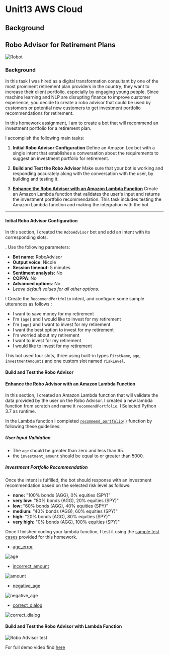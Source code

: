 # Unit13 AWS Cloud
## Background


## Robo Advisor for Retirement Plans

![Robot](https://github.com/Ishafun/Unit13-AWS-Cloud/blob/main/RoboAdvisor/Icons_Images/robot.jpg)


### Background

In this task I was hired as a digital transformation consultant by one of the most prominent retirement plan providers in the country; they want to increase their client portfolio, especially by engaging young people. Since machine learning and NLP are disrupting finance to improve customer experience, you decide to create a robo advisor that could be used by customers or potential new customers to get investment portfolio recommendations for retirement.

In this homework assignment, I am to create a bot that will recommend an investment portfolio for a retirement plan.

I accomplish the following main tasks:

1. **Initial Robo Advisor Configuration** Define an Amazon Lex bot with a single intent that establishes a conversation about the requirements to suggest an investment portfolio for retirement.

2. **Build and Test the Robo Advisor** Make sure that your bot is working and responding accurately along with the conversation with the user, by building and testing it.

3. [**Enhance the Robo Advisor with an Amazon Lambda Function**](https://github.com/Ishafun/Unit13-AWS-Cloud/blob/main/RoboAdvisor/Code/lambda_function.py) Create an Amazon Lambda function that validates the user's input and returns the investment portfolio recommendation. This task includes testing the Amazon Lambda function and making the integration with the bot.

---

#### Initial Robo Advisor Configuration

In this section, I created the `RoboAdvisor` bot and add an intent with its corresponding slots.

. Use the following parameters:

* **Bot name:** RoboAdvisor
* **Output voice**: Nicole
* **Session timeout:** 5 minutes
* **Sentiment analysis:** No
* **COPPA**: No
* **Advanced options**: No
* *Leave default values for all other options.*

I Create the `RecommendPortfolio` intent, and configure some sample utterances as follows :

* I want to save money for my retirement
* I'm ​`{age}​` and I would like to invest for my retirement
* I'm `​{age}​` and I want to invest for my retirement
* I want the best option to invest for my retirement
* I'm worried about my retirement
* I want to invest for my retirement
* I would like to invest for my retirement

This bot used four slots, three using built-in types `FirstName`, `age`, `investmentAmount1` and one custom slot named `riskLevel`. 

#### Build and Test the Robo Advisor


#### Enhance the Robo Advisor with an Amazon Lambda Function

In this section, I created an Amazon Lambda function that will validate the data provided by the user on the Robo Advisor. I created a new lambda function from scratch and name it `recommendPortfolio`.  I Selected Python 3.7 as runtime.

In the Lambda function I completed [`recommend_portfolio()`](https://github.com/Ishafun/Unit13-AWS-Cloud/blob/main/RoboAdvisor/Code/lambda_function.py) function by following these guidelines:

##### User Input Validation

* The `age` should be greater than zero and less than 65.
* the `investment_amount` should be equal to or greater than 5000.

##### Investment Portfolio Recommendation

Once the intent is fulfilled, the bot should response with an investment recommendation based on the selected risk level as follows:

* **none:** "100% bonds (AGG), 0% equities (SPY)"
* **very low:** "80% bonds (AGG), 20% equities (SPY)"
* **low:** "60% bonds (AGG), 40% equities (SPY)"
* **medium:** "40% bonds (AGG), 60% equities (SPY)"
* **high:** "20% bonds (AGG), 80% equities (SPY)"
* **very high:** "0% bonds (AGG), 100% equities (SPY)"

Once I finished  coding your lambda function, I  test it using the [sample test cases](https://github.com/Ishafun/Unit13-AWS-Cloud/tree/main/RoboAdvisor/Test_Cases) provided for this homework.

* [age_error](https://github.com/Ishafun/Unit13-AWS-Cloud/blob/main/RoboAdvisor/Test_Cases/age_error.txt)

![age](https://github.com/Ishafun/Unit13-AWS-Cloud/blob/main/RoboAdvisor/Icons_Images/age_error.png)

* [incorrect_amount](https://github.com/Ishafun/Unit13-AWS-Cloud/blob/main/RoboAdvisor/Test_Cases/incorrect_amount_error.txt)

![amount](https://github.com/Ishafun/Unit13-AWS-Cloud/blob/main/RoboAdvisor/Icons_Images/incorrect_amount.png)

* [negative_age](https://github.com/Ishafun/Unit13-AWS-Cloud/blob/main/RoboAdvisor/Test_Cases/negative_age_error.txt)

![negative_age](https://github.com/Ishafun/Unit13-AWS-Cloud/blob/main/RoboAdvisor/Icons_Images/negative_age.png)

* [correct_dialog](https://github.com/Ishafun/Unit13-AWS-Cloud/blob/main/RoboAdvisor/Test_Cases/correct_dialog.txt)

![correct_dialog](https://github.com/Ishafun/Unit13-AWS-Cloud/blob/main/RoboAdvisor/Icons_Images/correct_dialog.png)


#### Build and Test the Robo Advisor with Lambda Function


![Robo Advisor test](https://github.com/Ishafun/Unit13-AWS-Cloud/blob/main/RoboAdvisor/Demo%20Lex/Lex%20GIF.gif)

For full demo video find [here](https://github.com/Ishafun/Unit13-AWS-Cloud/blob/main/RoboAdvisor/Demo%20Lex/Amazon%20Lex%20-%20Google%20Chrome%202022-06-27%2013-11-28.mp4)

 
